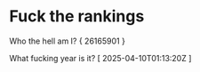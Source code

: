 # Fuck the rankings

Who the hell am I?
{ 26165901 }

What fucking year is it?
[ 2025-04-10T01:13:20Z ]
